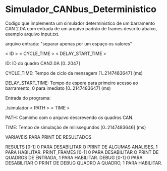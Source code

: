 # Simulador_CANbus_Deterministico

Codigo que implementa um simulador deterministico de um barramento CAN 2.0A
com entrada de um arquivo padrão de frames descrito abaixo, exemplo arquivo input.txt.

arquivo entrada:
"separar apenas por um espaço os valores"

< ID > < CYCLE_TIME > < DELAY_START_TIME >

ID: ID do quadro CAN2.0A [0..2047]

CYCLE_TIME: Tempo de ciclo da mensagem [1..2147483647] (ms)

DELAY_START_TIME: Tempo de espera para primeiro acesso ao barramento, 0 para imediato [0..2147483647] (ms)

Entrada do programa:

./simulador < PATH > < TIME >

PATH: Caminho com o arquivo descrevendo os quadros CAN.

TIME: Tempo de simulação de milissegundos [0..2147483646] (ms)


VARIAVEIS PARA PRINT DE RESULTADOS

RESULTS      [0-1] 0 PARA DESABILITAR O PRINT DE ALGUMAS ANALISES, 1 PARA HABILITAR.
PRINT_FRAMES [0-1] 0 PARA DESABILITAR O PRINT DE QUADROS DE ENTRADA, 1 PARA HABILITAR.
DEBUG        [0-1] 0 PARA DESABILITAR O PRINT DE DEBUG QUADRO A QUADRO, 1 PARA HABILITAR.
